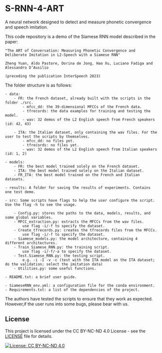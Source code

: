 # S-RNN-4-ART
 A neural network designed to detect and measure phonetic convergence and speech imitation.


This code repository is a demo of the Siamese RNN model described in the paper:

    "The ART of Conversation: Measuring Phonetic Convergence and Deliberate Imitation in L2-Speech with a Siamese RNN"
    
    Zheng Yuan, Aldo Pastore, Dorina de Jong, Hao Xu, Luciano Fadiga and Alessandro D’Ausilio

    (preceding the publication InterSpeech 2023)


The folder structure is as follows:

    - data: 
        - FR: the French dataset, already built with the scripts in the folder ./src.
            - mfcc_dd: the 39-dimensional MFCCs of the French data.
            - tfrecords: the data examples for training and testing the model.
            - wav: 32 demos of the L2 English speech from French speakers (id: 42, 43)

        - ITA: the Italian dataset, only containing the wav files. For the user to test the scripts by themselves.
            - mfcc_dd: no files yet.
            - tfrecords: no files yet.
            - wav: 32 demos of the L2 English speech from Italian speakers (id: 1, 2)
    
    - models:
        - FR: the best model trained solely on the French dataset.
        - ITA: the best model trained solely on the Italian dataset.
        - FR_ITA: the best model trained on the French and Italian datasets.

    - results: A folder for saving the results of experiments. Contains one test demo.

    - src: Some scripts have flags to help the user configure the script. Use the flag -h to see the usage.

        - Config.py: stores the paths to the data, models, results, and some global variables.
        - MFCC_extraction.py: extracts the MFCCs from the wav files.
            use flag -i/-f to specify the dataset.
        - Create_tfrecords.py: creates the tfrecords files from the MFCCs.
            use flag -i/-f to specify the dataset.
        - Siamese_models.py: the model architecture, containing 4 different architectures.
        - Train_Siamese_RNN.py: the training script.
            use flag -i/-f/-a to specify the dataset.
        - Test.Siamese_RNN.py: the testing script.
            e.g. -i -I -v -c (test with the ITA model on the ITA dataset; do the validation; select the imitation data)
        - Utilities.py: some useful functions.
       
    - README.txt: a brief user guide.

    - SiameseRNN_env.yml: a configuration file for the conda environment.
    - Requirements.txt: a list of the dependencies of the project. 


The authors have tested the scripts to ensure that they work as expected. 
However,if the user runs into some bugs, please bear with us.

## License

This project is licensed under the CC BY-NC-ND 4.0 License - see the [LICENSE](LICENSE) file for details.

[![License:  CC BY-NC-ND 4.0](https://i.creativecommons.org/l/by-nc-nd/4.0/88x31.png)](https://creativecommons.org/licenses/by-nc-nd/4.0/)
